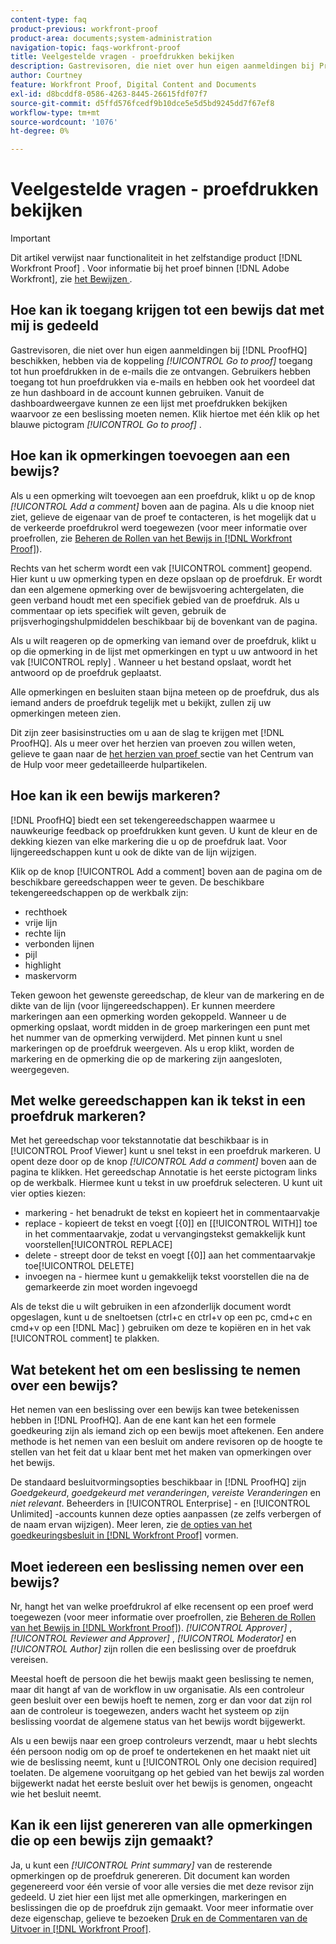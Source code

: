 ```yaml
---
content-type: faq
product-previous: workfront-proof
product-area: documents;system-administration
navigation-topic: faqs-workfront-proof
title: Veelgestelde vragen - proefdrukken bekijken
description: Gastrevisoren, die niet over hun eigen aanmeldingen bij ProefHQ beschikken, krijgen via de koppeling [!UICONTROL Go to proof] toegang tot hun proefdrukken in de e-mails die ze ontvangen. Gebruikers hebben toegang tot hun proefdrukken via e-mails en hebben ook het voordeel dat ze hun dashboard in de account kunnen gebruiken. Vanuit de dashboardweergave kunnen ze een lijst met proefdrukken bekijken waarvoor ze een beslissing moeten nemen. Klik hiertoe met één klik op het blauwe pictogram [!UICONTROL Go to proof] .
author: Courtney
feature: Workfront Proof, Digital Content and Documents
exl-id: d8bcddf8-0586-4263-8445-26615fdf07f7
source-git-commit: d5ffd576fcedf9b10dce5e5d5bd9245dd7f67ef8
workflow-type: tm+mt
source-wordcount: '1076'
ht-degree: 0%

---
```


# Veelgestelde vragen - proefdrukken bekijken

>[!IMPORTANT]
>
>Dit artikel verwijst naar functionaliteit in het zelfstandige product [!DNL Workfront Proof] . Voor informatie bij het proef binnen [!DNL Adobe Workfront], zie [ het Bewijzen ](../../../review-and-approve-work/proofing/proofing.md).

## Hoe kan ik toegang krijgen tot een bewijs dat met mij is gedeeld

Gastrevisoren, die niet over hun eigen aanmeldingen bij [!DNL ProofHQ] beschikken, hebben via de koppeling *[!UICONTROL Go to proof]* toegang tot hun proefdrukken in de e-mails die ze ontvangen. Gebruikers hebben toegang tot hun proefdrukken via e-mails en hebben ook het voordeel dat ze hun dashboard in de account kunnen gebruiken. Vanuit de dashboardweergave kunnen ze een lijst met proefdrukken bekijken waarvoor ze een beslissing moeten nemen. Klik hiertoe met één klik op het blauwe pictogram *[!UICONTROL Go to proof]* .

## Hoe kan ik opmerkingen toevoegen aan een bewijs?

Als u een opmerking wilt toevoegen aan een proefdruk, klikt u op de knop *[!UICONTROL Add a comment]* boven aan de pagina. Als u die knoop niet ziet, gelieve de eigenaar van de proef te contacteren, is het mogelijk dat u de verkeerde proefdrukrol werd toegewezen (voor meer informatie over proefrollen, zie [ Beheren de Rollen van het Bewijs in  [!DNL Workfront Proof]](../../../workfront-proof/wp-work-proofsfiles/share-proofs-and-files/manage-proof-roles.md)).

Rechts van het scherm wordt een vak [!UICONTROL comment] geopend. Hier kunt u uw opmerking typen en deze opslaan op de proefdruk. Er wordt dan een algemene opmerking over de bewijsvoering achtergelaten, die geen verband houdt met een specifiek gebied van de proefdruk. Als u commentaar op iets specifiek wilt geven, gebruik de prijsverhogingshulpmiddelen beschikbaar bij de bovenkant van de pagina.

Als u wilt reageren op de opmerking van iemand over de proefdruk, klikt u op die opmerking in de lijst met opmerkingen en typt u uw antwoord in het vak [!UICONTROL reply] . Wanneer u het bestand opslaat, wordt het antwoord op de proefdruk geplaatst.

Alle opmerkingen en besluiten staan bijna meteen op de proefdruk, dus als iemand anders de proefdruk tegelijk met u bekijkt, zullen zij uw opmerkingen meteen zien.

Dit zijn zeer basisinstructies om u aan de slag te krijgen met [!DNL ProofHQ]. Als u meer over het herzien van proeven zou willen weten, gelieve te gaan naar de [ het herzien van proef ](https://support.workfront.com/hc/en-us/sections/200054044-Reviewing-proofs) sectie van het Centrum van de Hulp voor meer gedetailleerde hulpartikelen.

## Hoe kan ik een bewijs markeren?

[!DNL ProofHQ] biedt een set tekengereedschappen waarmee u nauwkeurige feedback op proefdrukken kunt geven. U kunt de kleur en de dekking kiezen van elke markering die u op de proefdruk laat. Voor lijngereedschappen kunt u ook de dikte van de lijn wijzigen.

Klik op de knop [!UICONTROL Add a comment] boven aan de pagina om de beschikbare gereedschappen weer te geven. De beschikbare tekengereedschappen op de werkbalk zijn:

* rechthoek
* vrije lijn
* rechte lijn
* verbonden lijnen
* pijl
* highlight
* maskervorm

Teken gewoon het gewenste gereedschap, de kleur van de markering en de dikte van de lijn (voor lijngereedschappen). Er kunnen meerdere markeringen aan een opmerking worden gekoppeld. Wanneer u de opmerking opslaat, wordt midden in de groep markeringen een punt met het nummer van de opmerking verwijderd. Met pinnen kunt u snel markeringen op de proefdruk weergeven. Als u erop klikt, worden de markering en de opmerking die op de markering zijn aangesloten, weergegeven.

## Met welke gereedschappen kan ik tekst in een proefdruk markeren?

Met het gereedschap voor tekstannotatie dat beschikbaar is in [!UICONTROL Proof Viewer] kunt u snel tekst in een proefdruk markeren. U opent deze door op de knop *[!UICONTROL Add a comment]* boven aan de pagina te klikken. Het gereedschap Annotatie is het eerste pictogram links op de werkbalk. Hiermee kunt u tekst in uw proefdruk selecteren. U kunt uit vier opties kiezen:

* markering - het benadrukt de tekst en kopieert het in commentaarvakje
* replace - kopieert de tekst en voegt [&lbrace;0]&rbrack; en [[!UICONTROL WITH]] toe in het commentaarvakje, zodat u vervangingstekst gemakkelijk kunt voorstellen[!UICONTROL REPLACE]
* delete - streept door de tekst en voegt [&lbrace;0]&rbrack; aan het commentaarvakje toe[!UICONTROL DELETE]
* invoegen na - hiermee kunt u gemakkelijk tekst voorstellen die na de gemarkeerde zin moet worden ingevoegd

Als de tekst die u wilt gebruiken in een afzonderlijk document wordt opgeslagen, kunt u de sneltoetsen (ctrl+c en ctrl+v op een pc, cmd+c en cmd+v op een [!DNL Mac] ) gebruiken om deze te kopiëren en in het vak [!UICONTROL comment] te plakken.

## Wat betekent het om een beslissing te nemen over een bewijs?

Het nemen van een beslissing over een bewijs kan twee betekenissen hebben in [!DNL ProofHQ]. Aan de ene kant kan het een formele goedkeuring zijn als iemand zich op een bewijs moet aftekenen. Een andere methode is het nemen van een besluit om andere revisoren op de hoogte te stellen van het feit dat u klaar bent met het maken van opmerkingen over het bewijs.

De standaard besluitvormingsopties beschikbaar in [!DNL ProofHQ] zijn *Goedgekeurd*, *goedgekeurd met veranderingen*, *vereiste Veranderingen* en *niet relevant*. Beheerders in [!UICONTROL Enterprise] - en [!UICONTROL Unlimited] -accounts kunnen deze opties aanpassen (ze zelfs verbergen of de naam ervan wijzigen). Meer leren, zie [ de opties van het goedkeuringsbesluit in  [!DNL Workfront Proof]](../../../workfront-proof/wp-acct-admin/account-settings/configure-approval-decision-in-wp.md) vormen.

## Moet iedereen een beslissing nemen over een bewijs?

Nr, hangt het van welke proefdrukrol af elke recensent op een proef werd toegewezen (voor meer informatie over proefrollen, zie [ Beheren de Rollen van het Bewijs in  [!DNL Workfront Proof]](../../../workfront-proof/wp-work-proofsfiles/share-proofs-and-files/manage-proof-roles.md)). *[!UICONTROL Approver]* , *[!UICONTROL Reviewer and Approver]* , *[!UICONTROL Moderator]* en *[!UICONTROL Author]* zijn rollen die een beslissing over de proefdruk vereisen.

Meestal hoeft de persoon die het bewijs maakt geen beslissing te nemen, maar dit hangt af van de workflow in uw organisatie. Als een controleur geen besluit over een bewijs hoeft te nemen, zorg er dan voor dat zijn rol aan de controleur is toegewezen, anders wacht het systeem op zijn beslissing voordat de algemene status van het bewijs wordt bijgewerkt.

Als u een bewijs naar een groep controleurs verzendt, maar u hebt slechts één persoon nodig om op de proef te ondertekenen en het maakt niet uit wie de beslissing neemt, kunt u [!UICONTROL Only one decision required] toelaten. De algemene vooruitgang op het gebied van het bewijs zal worden bijgewerkt nadat het eerste besluit over het bewijs is genomen, ongeacht wie het besluit neemt.

## Kan ik een lijst genereren van alle opmerkingen die op een bewijs zijn gemaakt?

Ja, u kunt een *[!UICONTROL Print summary]* van de resterende opmerkingen op de proefdruk genereren. Dit document kan worden gegenereerd voor één versie of voor alle versies die met deze revisor zijn gedeeld. U ziet hier een lijst met alle opmerkingen, markeringen en beslissingen die op de proefdruk zijn gemaakt. Voor meer informatie over deze eigenschap, gelieve te bezoeken [ Druk en de Commentaren van de Uitvoer in  [!DNL Workfront Proof]](../../../workfront-proof/wp-work-proofsfiles/organize-your-work/print-and-export-comments.md).
